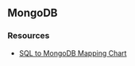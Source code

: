 ## MongoDB

### Resources

* [SQL to MongoDB Mapping Chart](https://docs.mongodb.org/manual/reference/sql-comparison/)
